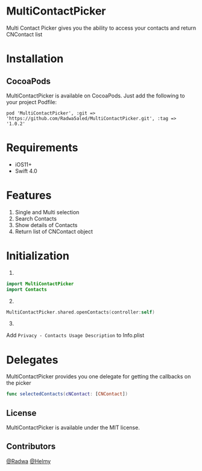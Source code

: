 # MultiContactPicker
Multi Contact Picker gives you the ability to access your contacts and return CNContact list

# Installation #

## CocoaPods ##
MultiContactPicker is available on CocoaPods. Just add the following to your project Podfile:

`pod 'MultiContactPicker', :git => 'https://github.com/Radwa5aled/MultiContactPicker.git', :tag => '1.0.2'`

# Requirements #

* iOS11+
* Swift 4.0

# Features #

1. Single and Multi selection
2. Search Contacts
3. Show details of Contacts
4. Return list of CNContact object

# Initialization #

1. 
```swift
import MultiContactPicker
import Contacts
```
2.
```swift
MultiContactPicker.shared.openContacts(controller:self)
```
3.
Add `Privacy - Contacts Usage Description` to Info.plist

# Delegates #

MultiContactPicker provides you one delegate for getting the callbacks on the picker

```swift
func selectedContacts(cNContact: [CNContact])
```
## License ##

MultiContactPicker is available under the MIT license.

## Contributors ##

[@Radwa](https://github.com/Radwa5aled)
[@Helmy](https://github.com/MOMMH2008)
